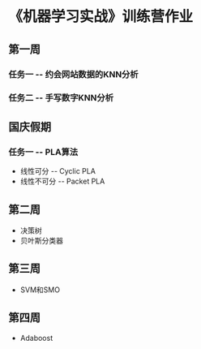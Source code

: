 # 《机器学习实战》训练营作业
## 第一周
### 任务一 -- 约会网站数据的KNN分析
### 任务二 -- 手写数字KNN分析
## 国庆假期
### 任务一 -- PLA算法
- 线性可分 -- Cyclic PLA
- 线性不可分 -- Packet PLA
## 第二周
- 决策树
- 贝叶斯分类器
## 第三周
- SVM和SMO
## 第四周
- Adaboost
